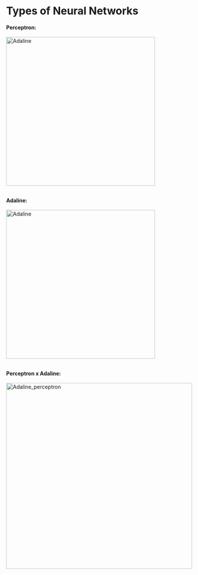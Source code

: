 # Types of Neural Networks

**Perceptron:**</br></br>
<img src="https://github.com/brunaostii/Neural_Network/blob/master/Perceptron/percetron.png" alt="Adaline" width="400"/></br></br>

**Adaline:**</br></br>
<img src="https://github.com/brunaostii/Neural_Network/blob/master/Adaline/adaline.png" alt="Adaline" width="400"/></br></br>




**Perceptron x Adaline:**</br></br>
<img src="https://github.com/brunaostii/Neural_Network/blob/master/perceptron_adaline.png" alt="Adaline_perceptron" width="500"/></br></br>
